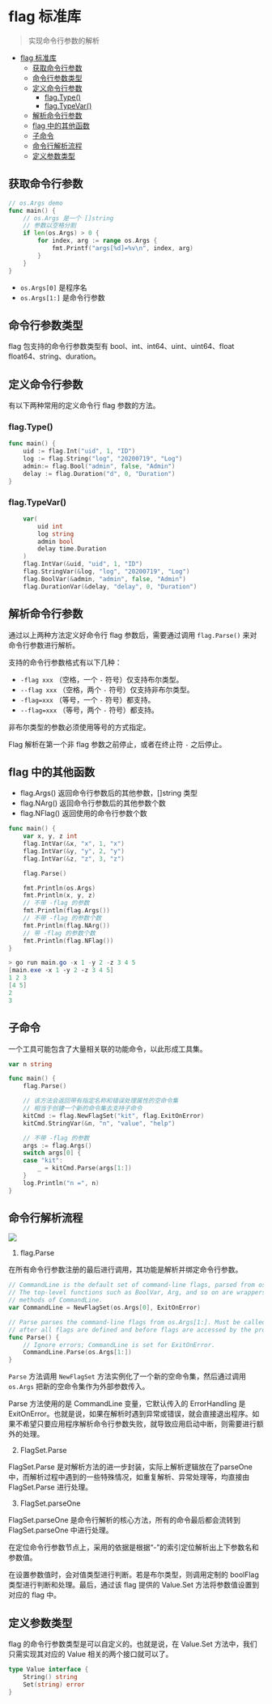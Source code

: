 # flag 标准库

> 实现命令行参数的解析

- [flag 标准库](#flag-标准库)
	- [获取命令行参数](#获取命令行参数)
	- [命令行参数类型](#命令行参数类型)
	- [定义命令行参数](#定义命令行参数)
		- [flag.Type()](#flagtype)
		- [flag.TypeVar()](#flagtypevar)
	- [解析命令行参数](#解析命令行参数)
	- [flag 中的其他函数](#flag-中的其他函数)
	- [子命令](#子命令)
	- [命令行解析流程](#命令行解析流程)
	- [定义参数类型](#定义参数类型)

## 获取命令行参数

```go
// os.Args demo
func main() {
	// os.Args 是一个 []string
	// 参数以空格分割
	if len(os.Args) > 0 {
		for index, arg := range os.Args {
			fmt.Printf("args[%d]=%v\n", index, arg)
		}
	}
}
```

- `os.Args[0]` 是程序名
- `os.Args[1:]` 是命令行参数


## 命令行参数类型

flag 包支持的命令行参数类型有 bool、int、int64、uint、uint64、float float64、string、duration。

## 定义命令行参数

有以下两种常用的定义命令行 flag 参数的方法。

### flag.Type()

```go
func main() {
	uid := flag.Int("uid", 1, "ID")
	log := flag.String("log", "20200719", "Log")
	admin:= flag.Bool("admin", false, "Admin")
	delay := flag.Duration("d", 0, "Duration")
}
```

### flag.TypeVar()

```go
	var(
		uid int
		log string
		admin bool
		delay time.Duration
	)
	flag.IntVar(&uid, "uid", 1, "ID")
	flag.StringVar(&log, "log", "20200719", "Log")
	flag.BoolVar(&admin, "admin", false, "Admin")
	flag.DurationVar(&delay, "delay", 0, "Duration")
```

## 解析命令行参数

通过以上两种方法定义好命令行 flag 参数后，需要通过调用 `flag.Parse()` 来对命令行参数进行解析。

支持的命令行参数格式有以下几种：

- `-flag xxx` （空格，一个 `-` 符号）仅支持布尔类型。
- `--flag xxx` （空格，两个 `-` 符号）仅支持非布尔类型。
- `-flag=xxx` （等号，一个 `-` 符号）都支持。
- `--flag=xxx` （等号，两个 `-` 符号）都支持。

非布尔类型的参数必须使用等号的方式指定。

Flag 解析在第一个非 flag 参数之前停止，或者在终止符 `-` 之后停止。

## flag 中的其他函数

- flag.Args() 返回命令行参数后的其他参数，[]string 类型
- flag.NArg() 返回命令行参数后的其他参数个数
- flag.NFlag() 返回使用的命令行参数个数

```go
func main() {
	var x, y, z int
	flag.IntVar(&x, "x", 1, "x")
	flag.IntVar(&y, "y", 2, "y")
	flag.IntVar(&z, "z", 3, "z")

	flag.Parse()

	fmt.Println(os.Args)
	fmt.Println(x, y, z)
	// 不带 -flag 的参数
	fmt.Println(flag.Args())
	// 不带 -flag 的参数个数
	fmt.Println(flag.NArg())
	// 带 -flag 的参数个数
	fmt.Println(flag.NFlag())
}
```

```powershell
> go run main.go -x 1 -y 2 -z 3 4 5
[main.exe -x 1 -y 2 -z 3 4 5]
1 2 3
[4 5]
2
3
```

## 子命令

一个工具可能包含了大量相关联的功能命令，以此形成工具集。

```go
var n string

func main() {
	flag.Parse()

	// 该方法会返回带有指定名称和错误处理属性的空命令集
	// 相当于创建一个新的命令集去支持子命令
	kitCmd := flag.NewFlagSet("kit", flag.ExitOnError)
	kitCmd.StringVar(&n, "n", "value", "help")

	// 不带 -flag 的参数
	args := flag.Args()
	switch args[0] {
	case "kit":
		_ = kitCmd.Parse(args[1:])
	}
	log.Println("n =", n)
}
```

## 命令行解析流程

![](../../imgs/flag.png)

1. flag.Parse

在所有命令行参数注册的最后进行调用，其功能是解析并绑定命令行参数。

```go
// CommandLine is the default set of command-line flags, parsed from os.Args.
// The top-level functions such as BoolVar, Arg, and so on are wrappers for the
// methods of CommandLine.
var CommandLine = NewFlagSet(os.Args[0], ExitOnError)

// Parse parses the command-line flags from os.Args[1:]. Must be called
// after all flags are defined and before flags are accessed by the program.
func Parse() {
	// Ignore errors; CommandLine is set for ExitOnError.
	CommandLine.Parse(os.Args[1:])
}
```

`Parse` 方法调用 `NewFlagSet` 方法实例化了一个新的空命令集，然后通过调用 `os.Args` 把新的空命令集作为外部参数传入。

Parse 方法使用的是 CommandLine 变量，它默认传入的 ErrorHandling 是ExitOnError。也就是说，如果在解析时遇到异常或错误，就会直接退出程序。如果不希望只要应用程序解析命令行参数失败，就导致应用启动中断，则需要进行额外的处理。

2. FlagSet.Parse

FlagSet.Parse 是对解析方法的进一步封装，实际上解析逻辑放在了parseOne 中，而解析过程中遇到的一些特殊情况，如重复解析、异常处理等，均直接由 FlagSet.Parse 进行处理。

3. FlagSet.parseOne

FlagSet.parseOne 是命令行解析的核心方法，所有的命令最后都会流转到  FlagSet.parseOne 中进行处理。

在定位命令行参数节点上，采用的依据是根据“-”的索引定位解析出上下参数名和参数值。

在设置参数值时，会对值类型进行判断。若是布尔类型，则调用定制的 boolFlag 类型进行判断和处理。最后，通过该 flag 提供的 Value.Set 方法将参数值设置到对应的 flag 中。

## 定义参数类型

flag 的命令行参数类型是可以自定义的。也就是说，在 Value.Set 方法中，我们只需实现其对应的 Value 相关的两个接口就可以了。

```go
type Value interface {
	String() string
	Set(string) error
}
```
